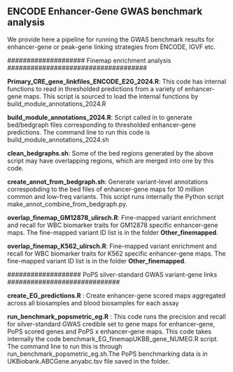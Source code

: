 ## ENCODE Enhancer-Gene GWAS benchmark analysis ##

We provide here a pipeline for running the GWAS benchmark results for enhancer-gene or peak-gene linking strategies from ENCODE, IGVF etc.

#################### Finemap enrichment analysis ####################################

**Primary_CRE_gene_linkfiles_ENCODE_E2G_2024.R**: This code has internal functions to read in thresholded predictions from a variety of enhancer-gene maps. This script is sourced to load the internal functions by build_module_annotations_2024.R

**build_module_annotations_2024.R**: Script called in to generate bed/bedgraph files corresponding to thresholded enhancer-gene predictions. The command line to run this code is build_module_annotations_2024.sh

**clean_bedgraphs.sh**: Some of the bed regions generated by the above script may have overlapping regions, which are merged into one by this code.

**create_annot_from_bedgraph.sh**: Generate variant-level annotations correspobding to the bed files of enhancer-gene maps for 10 million common and low-freq variants. This script runs internally the Python script make_annot_combine_from_bedgraph.py. 

**overlap_finemap_GM12878_ulirsch.R**: Fine-mapped variant enrichment and recall for WBC biomarker traits for GM12878 specific enhancer-gene maps. The fine-mapped variant ID list is in the folder **Other_finemapped**. 

**overlap_finemap_K562_ulirsch.R**: Fine-mapped variant enrichment and recall for WBC biomarker traits for K562 specific enhancer-gene maps. The fine-mapped variant ID	   list is in the folder **Other_finemapped**.


###################  PoPS silver-standard GWAS variant-gene links #############################

**create_EG_predictions.R** : Create enhancer-gene scored maps aggregated across all biosamples and blood biosamples for each assay

**run_benchmark_popsmetric_eg.R** : This code runs the precision and recall for silver-standard GWAS credible set to gene maps for enhancer-gene, PoPS scored genes and PoPS x enhancer-gene maps. This code takes internally the code benchmark_EG_finemapUKBB_gene_NUMEG.R script. The command line to run this is through run_benchmark_popsmetric_eg.sh.The PoPS benchmarking data is in UKBiobank.ABCGene.anyabc.tsv file saved in the folder. 

 


